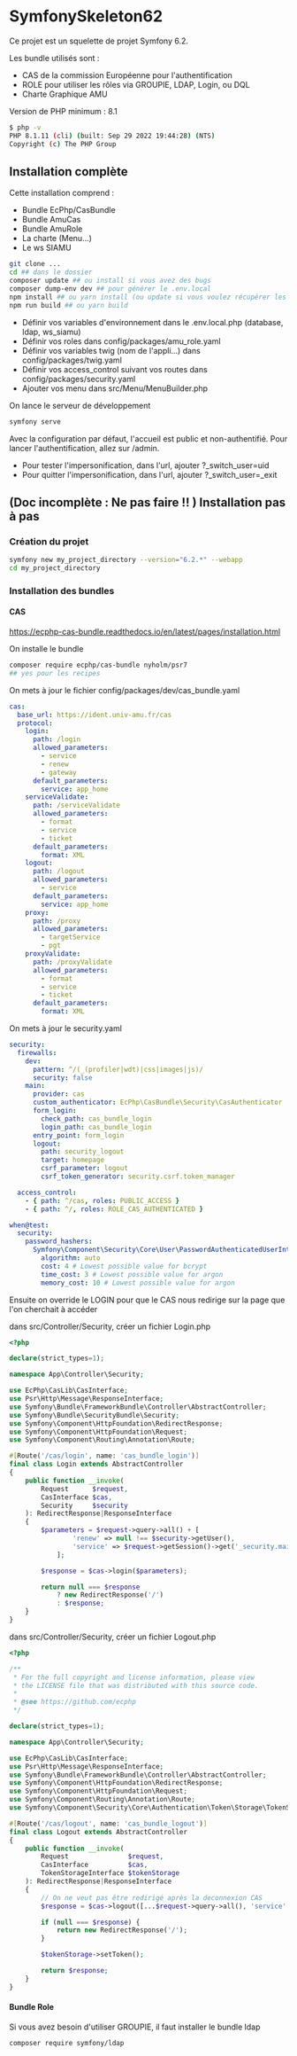 # SymfonySkeleton62

Ce projet est un squelette de projet Symfony 6.2.

Les bundle utilisés sont :

- CAS de la commission Européenne pour l'authentification
- ROLE pour utiliser les rôles via GROUPIE, LDAP, Login, ou DQL
- Charte Graphique AMU

Version de PHP minimum : 8.1

```bash
$ php -v
PHP 8.1.11 (cli) (built: Sep 29 2022 19:44:28) (NTS)
Copyright (c) The PHP Group
```

## Installation complète

Cette installation comprend :

- Bundle EcPhp/CasBundle
- Bundle AmuCas
- Bundle AmuRole
- La charte (Menu...)
- Le ws SIAMU

```bash
git clone ...
cd ## dans le dossier
composer update ## ou install si vous avez des bugs
composer dump-env dev ## pour générer le .env.local
npm install ## ou yarn install (ou update si vous voulez récupérer les dernières versions des packages... Mais possibilité de bug ?)
npm run build ## ou yarn build
```

- Définir vos variables d'environnement dans le .env.local.php (database, ldap, ws_siamu)
- Définir vos roles dans config/packages/amu_role.yaml
- Définir vos variables twig (nom de l'appli...) dans config/packages/twig.yaml
- Définir vos access_control suivant vos routes dans config/packages/security.yaml
- Ajouter vos menu dans src/Menu/MenuBuilder.php

On lance le serveur de développement
```bash
symfony serve
```

Avec la configuration par défaut, l'accueil est public et non-authentifié.
Pour lancer l'authentification, allez sur /admin.


- Pour tester l'impersonification, dans l'url, ajouter ?_switch_user=uid 
- Pour quitter l'impersonification, dans l'url, ajouter ?_switch_user=_exit 

## (Doc incomplète : Ne pas faire !! ) Installation pas à pas

### Création du projet

```bash
symfony new my_project_directory --version="6.2.*" --webapp
cd my_project_directory
```

### Installation des bundles

#### CAS

https://ecphp-cas-bundle.readthedocs.io/en/latest/pages/installation.html

On installe le bundle

```bash
composer require ecphp/cas-bundle nyholm/psr7
## yes pour les recipes
```

On mets à jour le fichier config/packages/dev/cas_bundle.yaml

```yaml
cas:
  base_url: https://ident.univ-amu.fr/cas
  protocol:
    login:
      path: /login
      allowed_parameters:
        - service
        - renew
        - gateway
      default_parameters:
        service: app_home
    serviceValidate:
      path: /serviceValidate
      allowed_parameters:
        - format
        - service
        - ticket
      default_parameters:
        format: XML
    logout:
      path: /logout
      allowed_parameters:
        - service
      default_parameters:
        service: app_home
    proxy:
      path: /proxy
      allowed_parameters:
        - targetService
        - pgt
    proxyValidate:
      path: /proxyValidate
      allowed_parameters:
        - format
        - service
        - ticket
      default_parameters:
        format: XML
```

On mets à jour le security.yaml

```yaml
security:
  firewalls:
    dev:
      pattern: ^/(_(profiler|wdt)|css|images|js)/
      security: false
    main:
      provider: cas
      custom_authenticator: EcPhp\CasBundle\Security\CasAuthenticator
      form_login:
        check_path: cas_bundle_login
        login_path: cas_bundle_login
      entry_point: form_login
      logout:
        path: security_logout
        target: homepage
        csrf_parameter: logout
        csrf_token_generator: security.csrf.token_manager

  access_control:
    - { path: ^/cas, roles: PUBLIC_ACCESS }
    - { path: ^/, roles: ROLE_CAS_AUTHENTICATED }

when@test:
  security:
    password_hashers:
      Symfony\Component\Security\Core\User\PasswordAuthenticatedUserInterface:
        algorithm: auto
        cost: 4 # Lowest possible value for bcrypt
        time_cost: 3 # Lowest possible value for argon
        memory_cost: 10 # Lowest possible value for argon
```

Ensuite on override le LOGIN pour que le CAS nous redirige sur la page que l'on cherchait à accéder

dans src/Controller/Security, créer un fichier Login.php

```php
<?php

declare(strict_types=1);

namespace App\Controller\Security;

use EcPhp\CasLib\CasInterface;
use Psr\Http\Message\ResponseInterface;
use Symfony\Bundle\FrameworkBundle\Controller\AbstractController;
use Symfony\Bundle\SecurityBundle\Security;
use Symfony\Component\HttpFoundation\RedirectResponse;
use Symfony\Component\HttpFoundation\Request;
use Symfony\Component\Routing\Annotation\Route;

#[Route('/cas/login', name: 'cas_bundle_login')]
final class Login extends AbstractController
{
    public function __invoke(
        Request      $request,
        CasInterface $cas,
        Security     $security
    ): RedirectResponse|ResponseInterface
    {
        $parameters = $request->query->all() + [
                'renew' => null !== $security->getUser(),
                'service' => $request->getSession()->get('_security.main.target_path'),
            ];

        $response = $cas->login($parameters);

        return null === $response
            ? new RedirectResponse('/')
            : $response;
    }
}

```

dans src/Controller/Security, créer un fichier Logout.php

```php
<?php

/**
 * For the full copyright and license information, please view
 * the LICENSE file that was distributed with this source code.
 *
 * @see https://github.com/ecphp
 */

declare(strict_types=1);

namespace App\Controller\Security;

use EcPhp\CasLib\CasInterface;
use Psr\Http\Message\ResponseInterface;
use Symfony\Bundle\FrameworkBundle\Controller\AbstractController;
use Symfony\Component\HttpFoundation\RedirectResponse;
use Symfony\Component\HttpFoundation\Request;
use Symfony\Component\Routing\Annotation\Route;
use Symfony\Component\Security\Core\Authentication\Token\Storage\TokenStorageInterface;

#[Route('/cas/logout', name: 'cas_bundle_logout')]
final class Logout extends AbstractController
{
    public function __invoke(
        Request               $request,
        CasInterface          $cas,
        TokenStorageInterface $tokenStorage
    ): RedirectResponse|ResponseInterface
    {
        // On ne veut pas être redirigé après la deconnexion CAS
        $response = $cas->logout([...$request->query->all(), 'service' => '']);

        if (null === $response) {
            return new RedirectResponse('/');
        }

        $tokenStorage->setToken();

        return $response;
    }
}

```

#### Bundle Role

Si vous avez besoin d'utiliser GROUPIE, il faut installer le bundle ldap

```bash
composer require symfony/ldap
```

